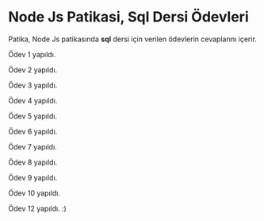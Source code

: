 # Node Js Patikasi, Sql Dersi Ödevleri

Patika, Node Js patikasında **sql** dersi için verilen ödevlerin cevaplarını içerir.

Ödev 1 yapıldı.

Ödev 2 yapıldı.

Ödev 3 yapıldı.

Ödev 4 yapıldı.

Ödev 5 yapıldı.

Ödev 6 yapıldı.

Ödev 7 yapıldı.

Ödev 8 yapıldı.

Ödev 9 yapıldı.

Ödev 10 yapıldı.

Ödev 12 yapıldı.
:)